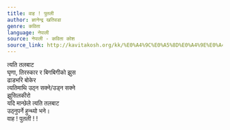 ```yaml
---
title: वाह ! पुतली
author: ज्ञानेन्द्र खतिवडा
genre: कविता
language: नेपाली
source: नेपाली - कविता कोश
source_link: http://kavitakosh.org/kk/%E0%A4%9C%E0%A5%8D%E0%A4%9E%E0%A4%BE%E0%A4%A8%E0%A5%87%E0%A4%A8%E0%A5%8D%E0%A4%A6%E0%A5%8D%E0%A4%B0_%E0%A4%96%E0%A4%A4%E0%A4%BF%E0%A4%B5%E0%A4%A1%E0%A4%BE
---
```


त्यति तलबाट  
घृणा, तिरस्कार र बिगबिगीको झुस  
ढाडभरि बोकेर  
त्यतिमाथि उठ्न सक्ने/उड्न सक्ने  
झुसिलकीरो  
यदि मान्छेले त्यति तलबाट  
उठ्नुपर्ने हुन्थ्यो भने।  
वाह ! पुतली ! !
